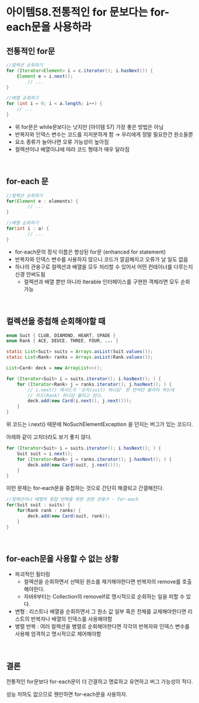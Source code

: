 # 아이템58.전통적인 for 문보다는 for-each문을 사용하라

## 전통적인 for문

```java
//컬렉션 순회하기
for (Iterator<Element> i = c.iterator(); i.hasNext()) {
    Element e = i.next();
		// ...
}

//배열 순회하기
for (int i = 0; i < a.length; i++) {
    // ...
}
```

- 위 for문은 while문보다는 낫지만 [아이템 57] 가장 좋은 방법은 아님
- 반복자와 인덱스 변수는 코드를 지저분하게 함 → 우리에게 정말 필요한건 원소들뿐
- 요소 종류가 늘어나면 오류 가능성이 높아짐
- 컬렉션이냐 배열이냐에 따라 코드 형태가 매우 달라짐

<br>

## for-each 문

```java
//컬렉션 순회하기
for(Element e : elements) {
		// ...
}

//배열 순회하기
for(int i : a) {
		// ...
}
```

- for-each문의 정식 이름은 향상된 for문 (enhanced for statement)
- 반복자와 인덱스 변수를 사용하지 않으니 코드가 깔끔해지고 오류가 날 일도 없음
- 하나의 관용구로 컬렉션과 배열을 모두 처리할 수 있어서 어떤 컨테이너를 다루는지 신경 안써도됨
    - 컬렉션과 배열 뿐만 아니라 Iterable 인터페이스를 구현한 객체라면 모두 순회가능

<br>

## 컬렉션을 중첩해 순회해야할 때

```java
enum Suit { CLUB, DIAMOND, HEART, SPADE }
enum Rank { ACE, DEUCE, THREE, FOUR, ... }

static List<Suit> suits = Arrays.asList(Suit.values());
static List<Rank> ranks = Arrays.asList(Rank.values());

List<Card> deck = new ArrayList<>();

for (Iterator<Suit> i = suits.iterator(); i.hasNext(); ) {
    for (Iterator<Rank> j = ranks.iterator(); j.hasNext(); ) {
        // i.next() 메서드가 '숫자(suit) 하나당' 한 번씩만 불려야 하는데
        // 카드(Rank) 하나당 불리고 있다.
        deck.add(new Card(i.next(), j.next()));
    }
}
```

위 코드는 i.next() 때문에 NoSuchElementException 을 던지는 버그가 있는 코드다.

아래와 같이 고치더라도 보기 좋지 않다.

```java
for (Iterator<Suit> i = suits.iterator(); i.hasNext(); ) {
    Suit suit = i.next();
    for (Iterator<Rank> j = ranks.iterator(); j.hasNext(); ) {
        deck.add(new Card(suit, j.next()));
    }
}
```

이런 문제는 for-each문을 중첩하는 것으로 간단히 해결되고 간결해진다.

```java
//컬렉션이나 배열의 중첩 반복을 위한 권장 관용구 - for-each
for(Suit suit : suits) {
	for(Rank rank : ranks) {
		deck.add(new Card(suit, rank));
	}
}
```

<br>

## for-each문을 사용할 수 없는 상황

- 파괴적인 필터링
    - 컬렉션을 순회하면서 선택된 원소를 제거해야한다면 반복자의 remove를 호출해야한다.
    - 자바8부터는 Collection의 removeIf로 명시적으로 순회하는 일을 피할 수 있다.
- 변형 : 리스트나 배열을 순회하면서 그 원소 값 일부 혹은 전체를 교체해야한다면 리스트의 반복자나 배열의 인덱스를 사용해야함
- 병렬 반복 : 여러 컬렉션을 병렬로 순회해야한다면 각각의 반복자와 인덱스 변수를 사용해 엄격하고 명시적으로 제어해야함

<br>

## 결론

전통적인 for문보다 for-each문이 더 간결하고 명료하고 유연하고 버그 가능성이 적다.

성능 저하도 없으므로 웬만하면 for-each문을 사용하자.